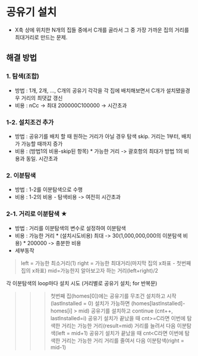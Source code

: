 # 공유기 설치
- X축 상에 위치한 N개의 집들 중에서 C개를 골라서 그 중 가장 가까운 집의 거리를 최대거리로 만드는 문제.

## 해결 방법
### 1. 탐색(조합)
 - 방법 : 1개, 2개, ..., C개의 공유기 각각을 각 집에 배치해보면서 C개가 설치됐을경우 거리의 최댓값 갱신
 - 비용 : nCc
    -> 최대 200000C100000 -> 시간초과
### 1-2. 설치조건 추가
 - 방법 : 공유기를 배치 할 때 원하는 거리가 아닐 경우 탐색 skip. 거리는 1부터, 배치가 가능할 때까지 증가
 - 비용 : (방법1의 비용-skip된 항목) * 가능한 거리
    -> 괄호항의 최대가 방법 1의 비용과 동일. 시간초과
### 2. 이분탐색
 - 방법 : 1-2를 이분탐색으로 수행
 - 비용 : 1-2의 비용 - 탐색비용
    -> 여전히 시간초과
### 2-1. 거리로 이분탐색 ★
 - 방법 : 거리를 이분탐색의 변수로 설정하여 이분탐색
 - 비용 : 가능한 거리 * (설치시도비용)
    최대 -> 30(1,000,000,000의 이분탐색 비용) * 200000 -> 충분한 비용
 - 세부동작
 > left = 가능한 최소거리(1)
 > right = 가능한 최대거리(마지막 집의 x좌표 - 첫번째 집의 x좌표)
 > mid=가능한지 알아보고자 하는 거리(left+right)/2
 
 각 이분탐색의 loop마다 설치 시도 (거리별로 공유기 설치; for 반복문)
 >>> 첫번째 집(homes[0])에는 공유기를 무조건 설치하고 시작 (lastInstalled = 0)
 >>> 설치가 가능하면 (homes[lastInstalled]-homes[i] > mid)
 >>> 공유기를 설치하고 continue (cnt++, lastInstalled=i)
 >> 공유기 설치가 끝났을 때 cnt>=C라면 이번에 탐색한 거리는 가능한 거리(result=mid)
 >>> 거리를 늘려서 다음 이분탐색(left = mid+1)
 >> 공유기 설치가 끝났을 때 cnt<C라면 이번에 탐색한 거리는 가능한 거리
 >>> 거리를 줄여서 다음 이분탐색(right = mid-1)
      

